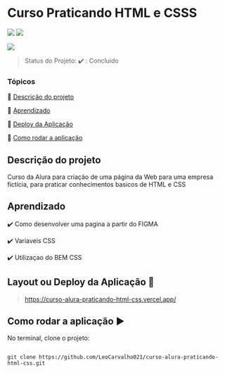 
<h1>Curso Praticando HTML e CSSS</h1>

<p  align="center">

<img  src=  "https://img.shields.io/badge/-HTML-orange"> <img  src="https://img.shields.io/badge/-CSS-blue"> 

<img  src="http://img.shields.io/static/v1?label=STATUS&message=CONCLUIDO&color=GREEN&style=for-the-badge"/>

</p>

> Status do Projeto: :heavy_check_mark: : Concluido

### Tópicos

:small_blue_diamond: [Descrição do projeto](#descrição-do-projeto)

:small_blue_diamond: [Aprendizado](#aprendizado)

:small_blue_diamond: [Deploy da Aplicação](#deploy-da-aplicação-dash)

:small_blue_diamond: [Como rodar a aplicação](#como-rodar-a-aplicação-arrow_forward)

## Descrição do projeto

<p  align="justify">

Curso da Alura para criação de uma página da Web para uma empresa fictícia, para praticar conhecimentos basicos de HTML e CSS

</p>

## Aprendizado


:heavy_check_mark: Como desenvolver uma pagina a partir do FIGMA

:heavy_check_mark: Variaveis CSS  

:heavy_check_mark: Utilizaçao do BEM CSS



## Layout ou Deploy da Aplicação :dash:

> https://curso-alura-praticando-html-css.vercel.app/


## Como rodar a aplicação :arrow_forward:


No terminal, clone o projeto:


```

git clone https://github.com/LeoCarvalho021/curso-alura-praticando-html-css.git

```
 
